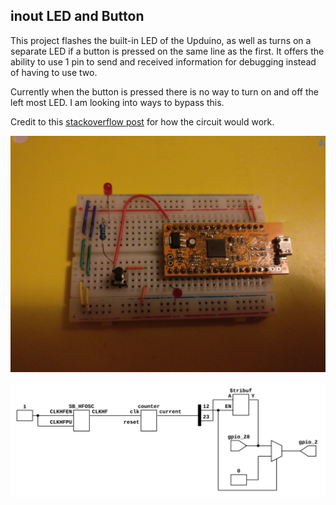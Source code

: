 ## inout LED and Button

This project flashes the built-in LED of the Upduino, as well as turns on a separate LED if a button is pressed on the same line as the first. It offers the ability to use 1 pin to send and received information for debugging instead of having to use two.

Currently when the button is pressed there is no way to turn on and off the left most LED. I am looking into ways to bypass this.

Credit to this [stackoverflow post](https://electronics.stackexchange.com/a/264208) for how the circuit would work.

![](./top.jpg)

![](./top.svg)
